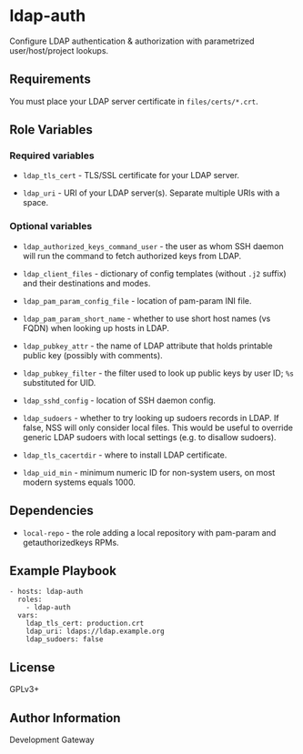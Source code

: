 ldap-auth
=========

Configure LDAP authentication & authorization with parametrized user/host/project lookups.

Requirements
------------

You must place your LDAP server certificate in `files/certs/*.crt`.

Role Variables
--------------

### Required variables

* `ldap_tls_cert` - TLS/SSL certificate for your LDAP server.

* `ldap_uri` - URI of your LDAP server(s). Separate multiple URIs with a space.


### Optional variables

* `ldap_authorized_keys_command_user` - the user as whom SSH daemon will run the command to fetch authorized keys from LDAP.

* `ldap_client_files` - dictionary of config templates (without `.j2` suffix) and their destinations and modes.

* `ldap_pam_param_config_file` - location of pam-param INI file.

* `ldap_pam_param_short_name` - whether to use short host names (vs FQDN) when looking up hosts in LDAP.

* `ldap_pubkey_attr` - the name of LDAP attribute that holds printable public key (possibly with comments).

* `ldap_pubkey_filter` - the filter used to look up public keys by user ID; `%s` substituted for UID.

* `ldap_sshd_config` - location of SSH daemon config.

* `ldap_sudoers` - whether to try looking up sudoers records in LDAP. If false, NSS will only consider local files. This would be useful to override generic LDAP sudoers with local settings (e.g. to disallow sudoers).

* `ldap_tls_cacertdir` - where to install LDAP certificate.

* `ldap_uid_min` - minimum numeric ID for non-system users, on most modern systems equals 1000.


Dependencies
------------

* `local-repo` - the role adding a local repository with pam-param and getauthorizedkeys RPMs.

Example Playbook
----------------

    - hosts: ldap-auth
      roles:
        - ldap-auth
      vars:
        ldap_tls_cert: production.crt
        ldap_uri: ldaps://ldap.example.org
        ldap_sudoers: false

License
-------

GPLv3+

Author Information
------------------

Development Gateway
